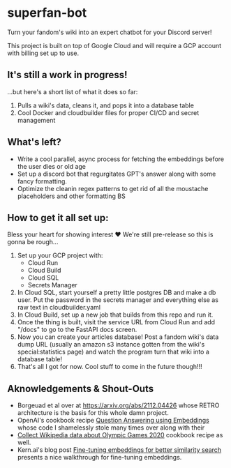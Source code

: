 # superfan-bot
Turn your fandom's wiki into an expert chatbot for your Discord server!

This project is built on top of Google Cloud and will require a GCP account with billing set up to use.

## It's still a work in progress!
...but here's a short list of what it does so far:
1. Pulls a wiki's data, cleans it, and pops it into a database table
2. Cool Docker and cloudbuilder files for proper CI/CD and secret management

## What's left?
* Write a cool parallel, async process for fetching the embeddings before the user dies or old age
* Set up a discord bot that regurgitates GPT's answer along with some fancy formatting.
* Optimize the cleanin regex patterns to get rid of all the moustache placeholders and other formatting BS

## How to get it all set up:
Bless your heart for showing interest ❤️ We're still pre-release so this is gonna be rough...
1. Set up your GCP project with:
    * Cloud Run
    * Cloud Build
    * Cloud SQL
    * Secrets Manager
2. In Cloud SQL, start yourself a pretty little postgres DB and make a db user. Put the password in the secrets manager and everything else as raw text in cloudbuilder.yaml
3. In Cloud Build, set up a new job that builds from this repo and run it.
4. Once the thing is built, visit the service URL from Cloud Run and add "/docs" to go to the FastAPI docs screen.
5. Now you can create your articles database! Post a fandom wiki's data dump URL (usually an amazon s3 instance gotten from the wiki's special:statistics page) and watch the program turn that wiki into a database table!
6. That's all I got for now. Cool stuff to come in the future though!!!

## Aknowledgements & Shout-Outs
* Borgeuad et al over at https://arxiv.org/abs/2112.04426 whose RETRO architecture is the basis for this whole damn project.
* OpenAI's cookbook recipe [Question Answering using Embeddings](https://github.com/openai/openai-cookbook/blob/main/examples/Question_answering_using_embeddings.ipynb) whose code I shamelessly stole many times over along with their
* [Collect Wikipedia data about Olympic Games 2020](https://github.com/openai/openai-cookbook/blob/838f000935d9df03e75e181cbcea2e306850794b/examples/fine-tuned_qa/olympics-1-collect-data.ipynb) cookbook recipe as well.
* Kern.ai's blog post [Fine-tuning embeddings for better similarity search](https://dev.to/meetkern/how-to-fine-tune-your-embeddings-for-better-similarity-search-445e) presents a nice walkthrough for fine-tuning embeddings.